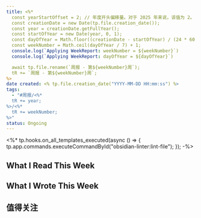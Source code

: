 ```yaml
---
title: <%*
  const yearStartOffset = 2; // 年度开头偏移量。对于 2025 年来说，该值为 2。
  const creationDate = new Date(tp.file.creation_date());
  const year = creationDate.getFullYear();
  const startOfYear = new Date(year, 0, 1);
  const dayOfYear = Math.floor((creationDate - startOfYear) / (24 * 60 * 60 * 1000)) + yearStartOffset;
  const weekNumber = Math.ceil(dayOfYear / 7) + 1;
  console.log(`Applying WeekReport: weekNumber = ${weekNumber}`)
  console.log(`Applying WeekReport: dayOfYear = ${dayOfYear}`)

  await tp.file.rename(`周报 - 第${weekNumber}周`);
  tR += `周报 - 第${weekNumber}周`;
%>
date created: <% tp.file.creation_date("YYYY-MM-DD HH:mm:ss") %>
tags:
  - "#周报/<%*
  tR += year;
%>/<%*
  tR += weekNumber;
%>"
status: Ongoing
---
```


<%* tp.hooks.on_all_templates_executed(async () => {
  tp.app.commands.executeCommandById("obsidian-linter:lint-file");
}); -%>

## What I Read This Week

## What I Wrote This Week

## 值得关注

